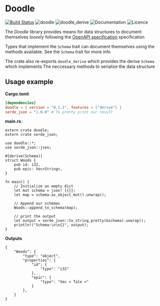 # Doodle

[![Build Status](https://travis-ci.org/snorrwe/doodle-rs.svg?branch=master)](https://travis-ci.org/snorrwe/doodle-rs)
![[doodle](https://crates.io/crates/doodle)](https://img.shields.io/crates/v/doodle.svg?label=doodle)
![[doodle_derive](https://crates.io/crates/doodle_derive)](https://img.shields.io/crates/v/doodle_derive.svg?label=doodle_derive)
![[Documentation](https://docs.rs/doodle/)](https://docs.rs/doodle/badge.svg)
![[Licence](https://github.com/snorrwe/doodle-rs/blob/master/LICENSE)](https://img.shields.io/github/license/snorrwe/doodle-rs.svg)

The *Doodle* library provides means for data structures to document themselves _loosely_
following the [OpenAPI specification](https://swagger.io/docs/specification/) specification

Types that implement the `Schema` trait can document themselves using the methods available.
See the `Schema` trait for more info

The crate also re-exports `doodle_derive` which provides the derive `Schema` which implements
The neccessary methods to serialize the data structure

## Usage example

__Cargo.toml__:

```toml
[dependencies]
doodle = { version = "0.1.1", features = ["derive"] }
serde_json = "1.0.0" # To pretty print our result
```

__main.rs__:

```
extern crate doodle;
extern crate serde_json;

use doodle::*;
use serde_json::json;

#[derive(Schema)]
struct Woods {
    pub id: i32,
    pub epic: Vec<String>,
}

fn main() {
    // Initialize an empty dict
    let mut schema = json! {{}};
    let map = schema.as_object_mut().unwrap();

    // Append our schemas
    Woods::append_to_schema(map);

    // print the output
    let output = serde_json::to_string_pretty(&schema).unwrap();
    println!("Schema:\n\n{}", output);
}
```


__Outputs__

```
{
    "Woods": {
        "type": "object",
        "properties": {
            "id": {
                "type": "i32"
            },
            "epic": {
                "type": "Vec < Tale >"
            }
        },
    }
}
```
